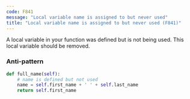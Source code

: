 ```yaml
---
code: F841
message: "Local variable name is assigned to but never used"
title: "Local variable name is assigned to but never used (F841)"
---
```


A local variable in your function was defined but is not being used. This local variable should be removed.

### Anti-pattern

```python
def full_name(self):
    # name is defined but not used
    name = self.first_name + ' ' + self.last_name
    return self.first_name
```

